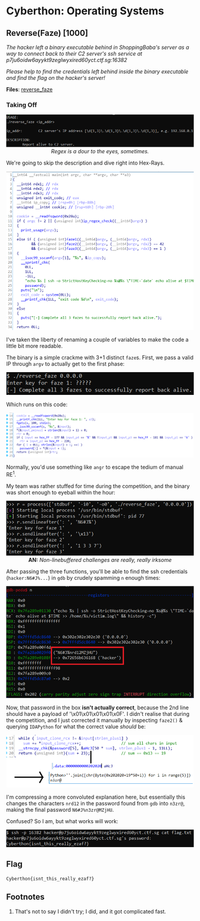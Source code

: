 # Cyberthon: Operating Systems

## Reverse(Faze) [1000]

_The hacker left a binary executable behind in ShoppingBaba's server as a way to connect back to their C2 server's ssh service at p7ju6oidw6ayykt9zeglwyxired60yct.ctf.sg:16382_

_Please help to find the credentials left behind inside the binary executable and find the flag on the hacker's server!_

**Files**: [reverse_faze](https://api.csdc20f.ctf.sg/file?id=ck8zooi6o00p207762gfblm2r&name=reverse_faze)

### Taking Off

<p align="center">
<img src="image-20200504182636905.png">
<br>
<i>Regex is a dour to the eyes, sometimes.</i>
</p>

We're going to skip the description and dive right into Hex-Rays.

<p align="center">
<img src="image-20200504183057176.png">
</p>

I've taken the liberty of renaming a couple of variables to make the code a little bit more readable.

The binary is a simple crackme with 3+1 distinct `faze`s. First, we pass a valid IP through `argv` to actually get to the first phase:

<p align="center">
<img src="image-20200504203843666.png">
</p>

Which runs on this code:

<p align="center">
<img src="image-20200504204039890.png">
</p>

Normally, you'd use something like `angr` to escape the tedium of manual RE<sup>1</sup>.

My team was rather stuffed for time during the competition, and the binary was short enough to eyeball within the hour: 

<p align="center">
<img src="image-20200504204338430.png">
<b>AN:</b> <i>Non-linebuffered challenges are really, really irksome</i>
</p>

After passing the three functions, you'll be able to find the ssh credentials (`hacker:N6#J%...`) in `gdb` by crudely spamming `n` enough times: 

<p align="center">
<img src="image-20200504204921301.png">
</p>

Now, that password in the box **isn't actually correct**, because the 2nd line should have a payload of '\x01\x01\x01\x01\x0F'. I didn't realise that during the competition, and I just corrected it manually by inspecting `faze2()` & querying `IDAPython` for what the correct value _should_ be:

<p align="center">
<img src="image-20200504205815633.png">
</p>

I'm compressing a more convoluted explanation here, but essentially this changes the characters `nrd12` in the password found from `gdb` into `n3zr@`, making the final password `N6#J%n3zr@MZjHU`.

Confused? So I am, but what works will work:

<p align="center">
<img src="image-20200504210402143.png">
</p>

## Flag

`Cyberthon{isnt_this_really_ezaf?}`

## Footnotes

1. That's not to say I didn't try; I did, and it got complicated fast.
